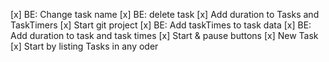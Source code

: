 [x] BE: Change task name
[x] BE: delete task
[x] Add duration to Tasks and TaskTimers
[x] Start git project
[x] BE: Add taskTimes to task data
[x] BE: Add duration to task and task times
[x] Start & pause buttons
[x] New Task
[x] Start by listing Tasks in any oder
